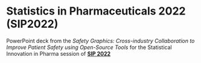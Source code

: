 # Statistics in Pharmaceuticals 2022 (SIP2022)
PowerPoint deck from the *Safety Graphics: Cross-industry Collaboration to Improve Patient Safety using Open-Source Tools* for the Statistical Innovation in Pharma session of [**SIP 2022**](https://events.stat.uconn.edu/SIP2022/)
